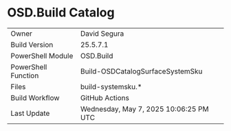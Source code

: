 ﻿# OSD.Build Catalog

| | |
|-|-|
| Owner | David Segura |
| Build Version | 25.5.7.1 |
| PowerShell Module | OSD.Build |
| PowerShell Function | Build-OSDCatalogSurfaceSystemSku |
| Files | build-systemsku.* |
| Build Workflow | GitHub Actions |
| Last Update | Wednesday, May 7, 2025 10:06:25 PM UTC |
